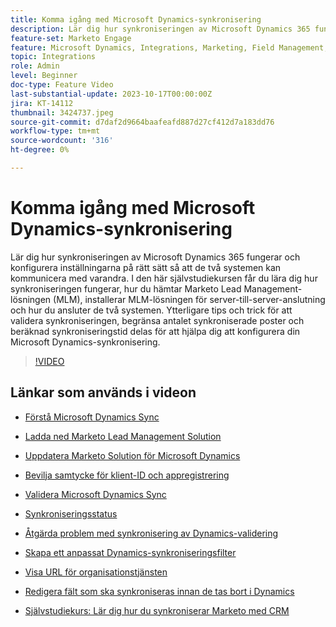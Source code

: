```yaml
---
title: Komma igång med Microsoft Dynamics-synkronisering
description: Lär dig hur synkroniseringen av Microsoft Dynamics 365 fungerar och konfigurera inställningarna på rätt sätt så att de två systemen kan kommunicera med varandra. I den här självstudiekursen får du lära dig hur synkroniseringen fungerar, hur du hämtar Marketo Lead Management-lösningen (MLM), installerar MLM-lösningen för server-till-server-anslutning och hur du ansluter de två systemen.
feature-set: Marketo Engage
feature: Microsoft Dynamics, Integrations, Marketing, Field Management, Administration
topic: Integrations
role: Admin
level: Beginner
doc-type: Feature Video
last-substantial-update: 2023-10-17T00:00:00Z
jira: KT-14112
thumbnail: 3424737.jpeg
source-git-commit: d7daf2d9664baafeafd887d27cf412d7a183dd76
workflow-type: tm+mt
source-wordcount: '316'
ht-degree: 0%

---
```



# Komma igång med Microsoft Dynamics-synkronisering

Lär dig hur synkroniseringen av Microsoft Dynamics 365 fungerar och konfigurera inställningarna på rätt sätt så att de två systemen kan kommunicera med varandra. I den här självstudiekursen får du lära dig hur synkroniseringen fungerar, hur du hämtar Marketo Lead Management-lösningen (MLM), installerar MLM-lösningen för server-till-server-anslutning och hur du ansluter de två systemen. Ytterligare tips och trick för att validera synkroniseringen, begränsa antalet synkroniserade poster och beräknad synkroniseringstid delas för att hjälpa dig att konfigurera din Microsoft Dynamics-synkronisering.

>[!VIDEO](https://video.tv.adobe.com/v/3424737/?learn=on)

## Länkar som används i videon

* [Förstå Microsoft Dynamics Sync](https://experienceleague.adobe.com/docs/marketo/using/product-docs/crm-sync/microsoft-dynamics/understanding-the-microsoft-dynamics-sync.html)

* [Ladda ned Marketo Lead Management Solution](https://experienceleague.adobe.com/docs/marketo/using/product-docs/crm-sync/microsoft-dynamics/sync-setup/download-the-marketo-lead-management-solution.html)

* [Uppdatera Marketo Solution för Microsoft Dynamics](https://experienceleague.adobe.com/docs/marketo/using/product-docs/crm-sync/microsoft-dynamics/sync-setup/update-the-marketo-solution-for-microsoft-dynamics.html)

* [Bevilja samtycke för klient-ID och appregistrering](https://experienceleague.adobe.com/docs/marketo/using/product-docs/crm-sync/microsoft-dynamics/sync-setup/grant-consent-for-client-id-and-app-registration.html)

* [Validera Microsoft Dynamics Sync](https://experienceleague.adobe.com/docs/marketo/using/product-docs/crm-sync/microsoft-dynamics/sync-setup/validate-microsoft-dynamics-sync.html)

* [Synkroniseringsstatus](https://experienceleague.adobe.com/docs/marketo/using/product-docs/crm-sync/microsoft-dynamics/microsoft-dynamics-sync-details/sync-status.html)

* [Åtgärda problem med synkronisering av Dynamics-validering](https://experienceleague.adobe.com/docs/marketo/using/product-docs/crm-sync/microsoft-dynamics/fix-dynamics-validation-sync-issues.html)

* [Skapa ett anpassat Dynamics-synkroniseringsfilter](https://experienceleague.adobe.com/docs/marketo/using/product-docs/crm-sync/microsoft-dynamics/custom-dynmaics-sync-filter-details/create-a-custom-dynamics-sync-filter.html)

* [Visa URL för organisationstjänsten](https://experienceleague.adobe.com/docs/marketo/using/product-docs/crm-sync/microsoft-dynamics/sync-setup/view-the-organization-service-url.html)

* [Redigera fält som ska synkroniseras innan de tas bort i Dynamics](https://experienceleague.adobe.com/docs/marketo/using/product-docs/crm-sync/microsoft-dynamics/microsoft-dynamics-sync-details/editing-fields-to-sync-before-deleting-them-in-dynamics.html)

* [Självstudiekurs: Lär dig hur du synkroniserar Marketo med CRM](https://experienceleague.adobe.com/docs/marketo-learn/tutorials/lead-and-data-management/crm-sync-learn.html)